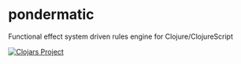 # pondermatic
Functional effect system driven rules engine for Clojure/ClojureScript

[![Clojars Project](https://img.shields.io/clojars/v/tech.totalperspective/pondermatic.svg)](https://clojars.org/tech.totalperspective/pondermatic)
